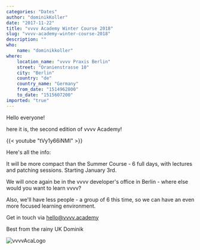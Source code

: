 ```yaml
---
categories: "Dates"
author: "dominikKoller"
date: "2017-11-22"
title: "vvvv Academy Winter Course 2018"
slug: "vvvv-academy-winter-course-2018"
description: ""
who: 
    name: "dominikkoller"
where: 
    location_name: "vvvv Praxis Berlin"
    street: "Oranienstrasse 10"
    city: "Berlin"
    country: "de"
    country_name: "Germany"
    from_date: "1514962800"
    to_date: "1515607200"
imported: "true"
---
```



Hello everyone!

here it is, the second edition of vvvv Academy!

{{< youtube "tVy1y66iNMI" >}}

Here's all the info: [](http://vvvv.academy/winter-course.html)

It will be more compact than the Summer Course - 6 full days, with lectures and patching sessions. Starting January 3rd.

We will once again be in the vvvv developer's office in Berlin - where else would you want to learn vvvv?

Also, we'll have less people - a group of 6 this time, so we can have an even more focused learning environment.

Get in touch via
hello@vvvv.academy

Best from the rainy UK
Dominik

![vvvvAcaLogo](vvvv-academy_logo_quarter.png) 


